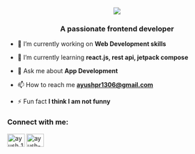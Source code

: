 <h1 align="center">
  <a href="https://git.io/typing-svg">
    <img src="https://readme-typing-svg.herokuapp.com/?lines=Hello,+There!+👋;This+is+AYUSH+PRAJAPATI;Nice+to+meet+you!&center=true&size=30">
  </a>
  <h3 align="center">A passionate frontend developer</h3>
</h1>

- 🔭 I’m currently working on **Web Development skills**

- 🌱 I’m currently learning **react.js, rest api, jetpack compose**

- 💬 Ask me about **App Development**

- 📫 How to reach me **ayushpr1306@gmail.com**

- ⚡ Fun fact **I think I am not funny**

<h3 align="left">Connect with me:</h3>
<p align="left">
<a href="https://twitter.com/AYuSH_1306" target="blank"><img align="center" src="https://raw.githubusercontent.com/rahuldkjain/github-profile-readme-generator/master/src/images/icons/Social/twitter.svg" alt="ayush_1306" height="30" width="40" /></a>
<a href="https://linkedin.com/in/ayush-prajapati-3580a9256" target="blank"><img align="center" src="https://raw.githubusercontent.com/rahuldkjain/github-profile-readme-generator/master/src/images/icons/Social/linked-in-alt.svg" alt="ayush-prajapati-3580a9256" height="30" width="40" /></a>
</a>
</p>

